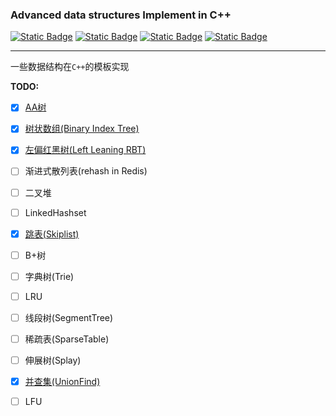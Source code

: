 ###  Advanced data structures Implement in C++

[![Static Badge](https://img.shields.io/badge/license-MIT-blue?logo=git&logoColor=%20)]() [![Static Badge](https://img.shields.io/badge/C%2B%2B-17-green?logo=cplusplus&logoColor=blue)]() [![Static Badge](https://img.shields.io/badge/cmake-3.22%2B-green?logo=cmake&logoColor=deepskyblue)]() [![Static Badge](https://img.shields.io/badge/compiler-x86%20MSVC%2019.29%2B-green?logo=compilerexplorer)]() 

---
一些数据结构在`C++`的模板实现

**TODO:**
- [x] [AA树](templates/AA_treeset.hpp)

- [x] [树状数组(Binary Index Tree)](templates/binary_index_tree.hpp)

- [x] [左偏红黑树(Left Leaning RBT)](templates/left_leaning_red_black_treeset.hpp)

- [ ] 渐进式散列表(rehash in Redis)

- [ ] 二叉堆

- [ ] LinkedHashset

- [x] [跳表(Skiplist)](templates/skiplist.hpp)

- [ ] B+树

- [ ] 字典树(Trie)

- [ ] LRU

- [ ] 线段树(SegmentTree)

- [ ] 稀疏表(SparseTable)

- [ ] 伸展树(Splay)

- [x] [并查集(UnionFind)](templates/union_find.hpp)

- [ ] LFU
